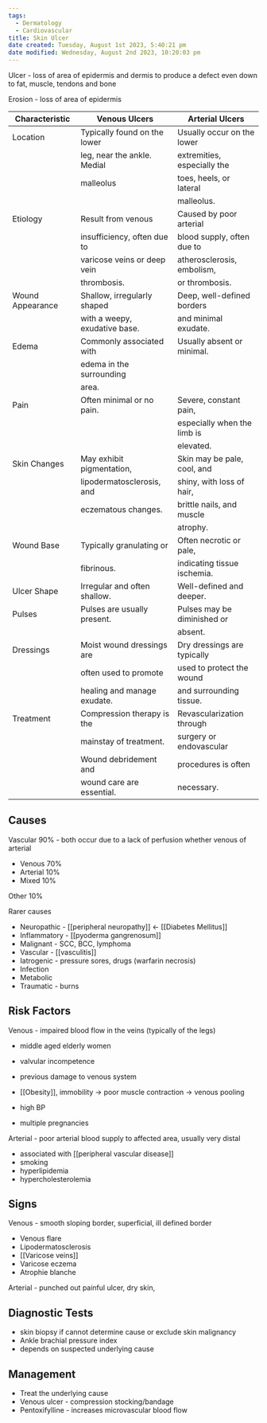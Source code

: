 ```yaml
---
tags:
  - Dermatology
  - Cardiovascular
title: Skin Ulcer
date created: Tuesday, August 1st 2023, 5:40:21 pm
date modified: Wednesday, August 2nd 2023, 10:20:03 pm
---
```


Ulcer - loss of area of epidermis and dermis to produce a defect even down to fat, muscle, tendons and bone

Erosion - loss of area of epidermis

| Characteristic         | Venous Ulcers                | Arterial Ulcers              |
|----------------------- |----------------------------- |----------------------------- |
| Location               | Typically found on the lower | Usually occur on the lower  |
|                       | leg, near the ankle. Medial         | extremities, especially the |
|                       | malleolus                            | toes, heels, or lateral     |
|                       |                             | malleolus.                   |
| Etiology               | Result from venous            | Caused by poor arterial      |
|                       | insufficiency, often due to  | blood supply, often due to  |
|                       | varicose veins or deep vein   | atherosclerosis, embolism,  |
|                       | thrombosis.                   | or thrombosis.              |
| Wound Appearance       | Shallow, irregularly shaped   | Deep, well-defined borders   |
|                       | with a weepy, exudative base. | and minimal exudate.        |
| Edema                  | Commonly associated with      | Usually absent or minimal.  |
|                       | edema in the surrounding      |                             |
|                       | area.                         |                             |
| Pain                   | Often minimal or no pain.     | Severe, constant pain,      |
|                       |                             | especially when the limb is |
|                       |                             | elevated.                   |
| Skin Changes           | May exhibit pigmentation,     | Skin may be pale, cool, and |
|                       | lipodermatosclerosis, and     | shiny, with loss of hair,   |
|                       | eczematous changes.           | brittle nails, and muscle   |
|                       |                             | atrophy.                    |
| Wound Base             | Typically granulating or     | Often necrotic or pale,     |
|                       | fibrinous.                    | indicating tissue ischemia.  |
| Ulcer Shape            | Irregular and often shallow. | Well-defined and deeper.    |
| Pulses                | Pulses are usually present.  | Pulses may be diminished or |
|                       |                             | absent.                     |
| Dressings              | Moist wound dressings are    | Dry dressings are typically  |
|                       | often used to promote        | used to protect the wound   |
|                       | healing and manage exudate.  | and surrounding tissue.     |
| Treatment              | Compression therapy is the   | Revascularization through   |
|                       | mainstay of treatment.       | surgery or endovascular     |
|                       | Wound debridement and        | procedures is often         |
|                       | wound care are essential.    | necessary.                  |



## Causes

Vascular 90% - both occur due to a lack of perfusion whether venous of arterial

- Venous 70% 
- Arterial 10%
- Mixed 10%

Other 10%

Rarer causes

- Neuropathic - [[peripheral neuropathy]] <- [[Diabetes Mellitus]]
- Inflammatory - [[pyoderma gangrenosum]]
- Malignant - SCC, BCC, lymphoma
- Vascular - [[vasculitis]]
- Iatrogenic - pressure sores, drugs (warfarin necrosis)
- Infection
- Metabolic
- Traumatic - burns

## Risk Factors

Venous - impaired blood flow in the veins (typically of the legs)

- middle aged elderly women
- valvular incompetence
- previous damage to venous system
- [[Obesity]], immobility -> poor muscle contraction -> venous pooling

- high BP
- multiple pregnancies

Arterial - poor arterial blood supply to affected area, usually very distal

- associated with [[peripheral vascular disease]]
- smoking
- hyperlipidemia
- hypercholesterolemia

## Signs

Venous - smooth sloping border, superficial, ill defined border

- Venous flare
- Lipodermatosclerosis
- [[Varicose veins]]
- Varicose eczema
- Atrophie blanche

Arterial - punched out painful ulcer, dry skin,

## Diagnostic Tests

- skin biopsy if cannot determine cause or exclude skin malignancy
- Ankle brachial pressure index
- depends on suspected underlying cause

## Management

- Treat the underlying cause
- Venous ulcer - compression stocking/bandage
- Pentoxifylline - increases microvascular blood flow
